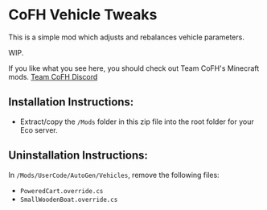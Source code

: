 # CoFH Vehicle Tweaks

This is a simple mod which adjusts and rebalances vehicle parameters.

WIP.

If you like what you see here, you should check out Team CoFH's Minecraft mods.
[Team CoFH Discord](https://discord.gg/uRKrnbH)

## Installation Instructions:

- Extract/copy the `/Mods` folder in this zip file into the root folder for your Eco server.

## Uninstallation Instructions:

In `/Mods/UserCode/AutoGen/Vehicles`, remove the following files:

- `PoweredCart.override.cs`
- `SmallWoodenBoat.override.cs`
